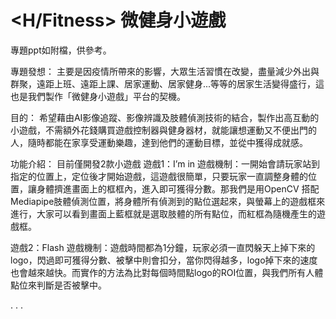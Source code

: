 # <H/Fitness> 微健身小遊戲

專題ppt如附檔，供參考。

專題發想：
主要是因疫情所帶來的影響，大眾生活習慣在改變，盡量減少外出與群聚，遠距上班、遠距上課、居家運動、居家健身...等等的居家生活變得盛行，這也是我們製作「微健身小遊戲」平台的契機。

目的： 
希望藉由AI影像追蹤、影像辨識及肢體偵測技術的結合，製作出高互動的小遊戲，不需額外花錢購買遊戲控制器與健身器材，就能讓想運動又不便出門的人，隨時都能在家享受運動樂趣，達到他們的運動目標，並從中獲得成就感。

功能介紹：
目前僅開發2款小遊戲
遊戲1：I’m in
遊戲機制：一開始會請玩家站到指定的位置上，定位後才開始遊戲，這遊戲很簡單，只要玩家一直調整身體的位置，讓身體擠進畫面上的框框內，進入即可獲得分數。那我們是用OpenCV 搭配Mediapipe肢體偵測位置，將身體所有偵測到的點位選起來，與螢幕上的遊戲框來進行，大家可以看到畫面上藍框就是選取肢體的所有點位，而紅框為隨機產生的遊戲框。

遊戲2：Flash
遊戲機制：遊戲時間都為1分鐘，玩家必須一直閃躲天上掉下來的logo，閃過即可獲得分數、被擊中則會扣分，當你閃得越多，logo掉下來的速度也會越來越快。而實作的方法為比對每個時間點logo的ROI位置，與我們所有人體點位來判斷是否被擊中。

.
.
.
